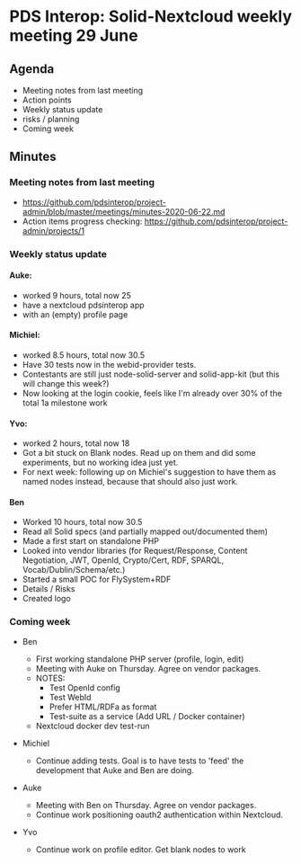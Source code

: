 # PDS Interop: Solid-Nextcloud weekly meeting 29 June

## Agenda

- Meeting notes from last meeting
- Action points
- Weekly status update
- risks / planning
- Coming week

## Minutes

### Meeting notes from last meeting
* https://github.com/pdsinterop/project-admin/blob/master/meetings/minutes-2020-06-22.md
* Action items progress checking: https://github.com/pdsinterop/project-admin/projects/1

### Weekly status update

#### Auke:

 * worked 9 hours, total now 25
 * have a nextcloud pdsinterop app
 * with an (empty) profile page

#### Michiel:
 * worked 8.5 hours, total now 30.5
 * Have 30 tests now in the webid-provider tests.
 * Contestants are still just node-solid-server and solid-app-kit (but this will change this week?)
 * Now looking at the login cookie, feels like I'm already over 30% of the total 1a milestone work

#### Yvo:
 * worked 2 hours, total now 18
 * Got a bit stuck on Blank nodes. Read up on them and did some experiments, but no working idea just yet.
 * For next week: following up on Michiel's suggestion to have them as named nodes instead, because that should also just work.

#### Ben

  - Worked 10 hours, total now 30.5
  - Read all Solid specs (and partially mapped out/documented them) 
  - Made a first start on standalone PHP
  - Looked into vendor libraries (for Request/Response, Content Negotiation, JWT, OpenId, Crypto/Cert, RDF, SPARQL, Vocab/Dublin/Schema/etc.)
  - Started a small POC for FlySystem+RDF
  - Details / Risks
  - Created logo

### Coming week

- Ben
  - First working standalone PHP server (profile, login, edit)
  - Meeting with Auke on Thursday. Agree on vendor packages.
  - NOTES:
    - Test OpenId config
    - Test WebId
    - Prefer HTML/RDFa as format
    - Test-suite as a service (Add URL / Docker container)
  - Nextcloud docker dev test-run

- Michiel
    - Continue adding tests. Goal is to have tests to 'feed' the development that Auke and Ben are doing.
- Auke
    - Meeting with Ben on Thursday. Agree on vendor packages.
    - Continue work positioning oauth2 authentication within Nextcloud.
- Yvo
    - Continue work on profile editor. Get blank nodes to work